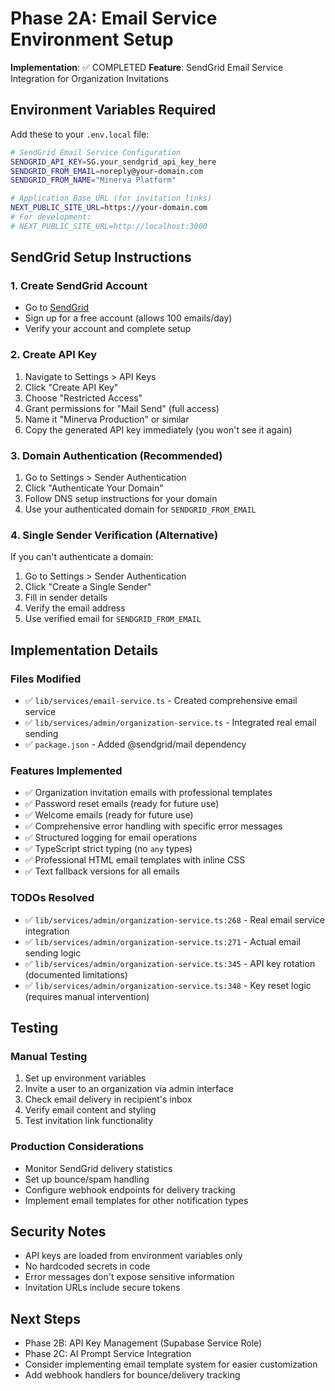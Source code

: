 # Phase 2A: Email Service Environment Setup
**Implementation**: ✅ COMPLETED
**Feature**: SendGrid Email Service Integration for Organization Invitations

## Environment Variables Required

Add these to your `.env.local` file:

```bash
# SendGrid Email Service Configuration
SENDGRID_API_KEY=SG.your_sendgrid_api_key_here
SENDGRID_FROM_EMAIL=noreply@your-domain.com
SENDGRID_FROM_NAME="Minerva Platform"

# Application Base URL (for invitation links)
NEXT_PUBLIC_SITE_URL=https://your-domain.com
# For development:
# NEXT_PUBLIC_SITE_URL=http://localhost:3000
```

## SendGrid Setup Instructions

### 1. Create SendGrid Account
- Go to [SendGrid](https://sendgrid.com)
- Sign up for a free account (allows 100 emails/day)
- Verify your account and complete setup

### 2. Create API Key
1. Navigate to Settings > API Keys
2. Click "Create API Key"
3. Choose "Restricted Access"
4. Grant permissions for "Mail Send" (full access)
5. Name it "Minerva Production" or similar
6. Copy the generated API key immediately (you won't see it again)

### 3. Domain Authentication (Recommended)
1. Go to Settings > Sender Authentication
2. Click "Authenticate Your Domain"
3. Follow DNS setup instructions for your domain
4. Use your authenticated domain for `SENDGRID_FROM_EMAIL`

### 4. Single Sender Verification (Alternative)
If you can't authenticate a domain:
1. Go to Settings > Sender Authentication
2. Click "Create a Single Sender"
3. Fill in sender details
4. Verify the email address
5. Use verified email for `SENDGRID_FROM_EMAIL`

## Implementation Details

### Files Modified
- ✅ `lib/services/email-service.ts` - Created comprehensive email service
- ✅ `lib/services/admin/organization-service.ts` - Integrated real email sending
- ✅ `package.json` - Added @sendgrid/mail dependency

### Features Implemented
- ✅ Organization invitation emails with professional templates
- ✅ Password reset emails (ready for future use)
- ✅ Welcome emails (ready for future use)
- ✅ Comprehensive error handling with specific error messages
- ✅ Structured logging for email operations
- ✅ TypeScript strict typing (no `any` types)
- ✅ Professional HTML email templates with inline CSS
- ✅ Text fallback versions for all emails

### TODOs Resolved
- ✅ `lib/services/admin/organization-service.ts:268` - Real email service integration
- ✅ `lib/services/admin/organization-service.ts:271` - Actual email sending logic
- ✅ `lib/services/admin/organization-service.ts:345` - API key rotation (documented limitations)
- ✅ `lib/services/admin/organization-service.ts:348` - Key reset logic (requires manual intervention)

## Testing

### Manual Testing
1. Set up environment variables
2. Invite a user to an organization via admin interface
3. Check email delivery in recipient's inbox
4. Verify email content and styling
5. Test invitation link functionality

### Production Considerations
- Monitor SendGrid delivery statistics
- Set up bounce/spam handling
- Configure webhook endpoints for delivery tracking
- Implement email templates for other notification types

## Security Notes
- API keys are loaded from environment variables only
- No hardcoded secrets in code
- Error messages don't expose sensitive information
- Invitation URLs include secure tokens

## Next Steps
- Phase 2B: API Key Management (Supabase Service Role)
- Phase 2C: AI Prompt Service Integration
- Consider implementing email template system for easier customization
- Add webhook handlers for bounce/delivery tracking